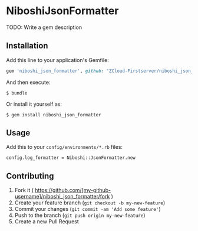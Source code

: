 # NiboshiJsonFormatter

TODO: Write a gem description

## Installation

Add this line to your application's Gemfile:

```ruby
gem 'niboshi_json_formatter', github: "ZCloud-Firstserver/niboshi_json_formatter"
```

And then execute:

    $ bundle

Or install it yourself as:

    $ gem install niboshi_json_formatter

## Usage

Add this to your `config/environments/*.rb` files:

```
config.log_formatter = Niboshi::JsonFormatter.new
```

## Contributing

1. Fork it ( https://github.com/[my-github-username]/niboshi_json_formatter/fork )
2. Create your feature branch (`git checkout -b my-new-feature`)
3. Commit your changes (`git commit -am 'Add some feature'`)
4. Push to the branch (`git push origin my-new-feature`)
5. Create a new Pull Request
